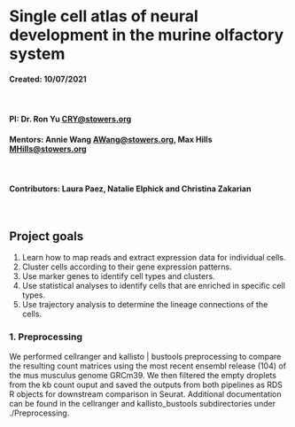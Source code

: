 # Single cell atlas of neural development in the murine olfactory system  

#### Created: 10/07/2021

</br>

#### PI: Dr. Ron Yu CRY@stowers.org    

#### Mentors: Annie Wang AWang@stowers.org, Max Hills MHills@stowers.org    


</br>


#### Contributors: Laura Paez, Natalie Elphick and Christina Zakarian   

</br>


## Project goals   

1. Learn how to map reads and extract expression data for individual cells.
2. Cluster cells according to their gene expression patterns.
3. Use marker genes to identify cell types and clusters.
4. Use statistical analyses to identify cells that are enriched in specific cell types.
5. Use trajectory analysis to determine the lineage connections of the cells.   



### 1. Preprocessing  

We performed cellranger and kallisto | bustools preprocessing to compare the resulting count matrices using the most recent ensembl release (104) of the mus musculus genome GRCm39. We then filtered the empty droplets from the kb count ouput and saved the outputs from both pipelines as RDS R objects for downstream comparison in Seurat. Additional documentation can be found in the cellranger and kallisto_bustools subdirectories under ./Preprocessing. 

